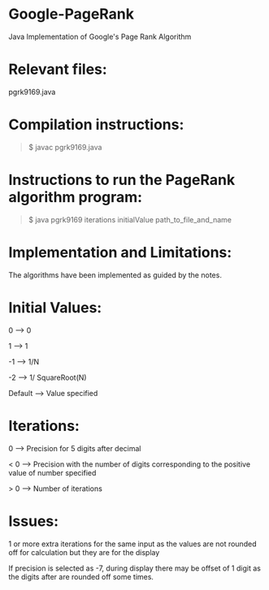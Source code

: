 # Google-PageRank
Java Implementation of Google's Page Rank Algorithm


# Relevant files:

pgrk9169.java

# Compilation instructions:

>$ javac pgrk9169.java

# Instructions to run the PageRank algorithm program:
>$ java pgrk9169 iterations initialValue path_to_file_and_name

# Implementation and Limitations:
The algorithms have been implemented as guided by the notes.

# Initial Values:
0 --> 0

1 --> 1

-1 --> 1/N

-2 --> 1/ SquareRoot(N)

Default --> Value specified

# Iterations:
0 --> Precision for 5 digits after decimal

< 0 --> Precision with the number of digits corresponding to the positive value of number specified

\> 0 --> Number of iterations

# Issues:
1 or more extra iterations for the same input as the values are not rounded off for calculation but they are for the display

If precision is selected as -7, during display there may be offset of 1 digit as the digits after are rounded off some times. 
